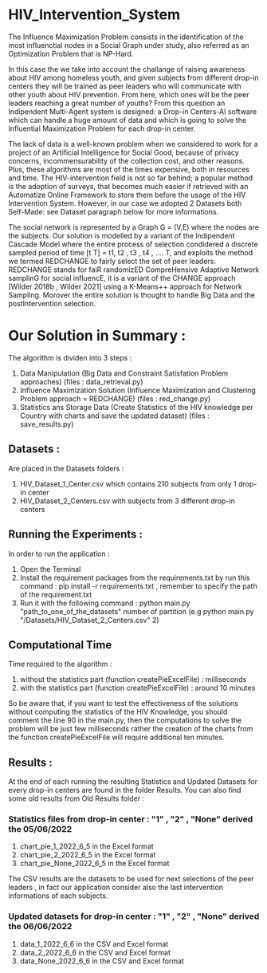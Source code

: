# HIV_Intervention_System

The Influence Maximization Problem consists in the identification of the most influenctial nodes in a Social Graph under study, also referred as an Optimization Problem that is NP-Hard.

In this case the we take into account the challange of raising awareness about HIV among homeless youth, and given subjects from different drop-in centers they will be trained as peer leaders who will communicate with other youth about HIV prevention. 
From here, which ones will be the peer leaders reaching a great number of youths?
From this question an Indipendent Multi-Agent system is designed: a Drop-in Centers-AI software which can handle a huge amount of data and which is going to solve the Influential Maximization Problem for each drop-in center.

The lack of data is a well-known problem when we considered to work for a project of an Artificial Intelligence for Social Good, because of privacy concerns, incommensurability of the collection cost, and other reasons. 
Plus, these algorithms are most of the times expensive, both in resources and time. 
The HIV-intervention field is not so far behind; a popular method is the adoption of surveys, that becomes much easier if retrieved with an Automatize Online Framework to store them before the usage of the HIV Intervention System.
However, in our case we adopted 2 Datasets both Self-Made: see Dataset paragraph below for more informations.

The social network is represented by a Graph G = (V,E) where the nodes are the subjects.
Our solution is modelled by a variant of the Indipendent Cascade Model where the entire process of selection condidered a discrete sampled period of time [t T] = t1, t2 , t3 , t4 , .... T, and exploits the method we termed REDCHANGE to fairly select the set of peer leaders. 
REDCHANGE stands for faiR randomizED CompreHensive Adaptive Network samplinG for social influencE, it is a variant of the CHANGE approach [Wilder 2018b , Wilder 2021] using a K-Means++ approach for Network Sampling.
Morover the entire solution is thought to handle Big Data and the postIntervention selection.

# Our Solution in Summary :

The algorithm is dividen into 3 steps : 

1) Data Manipulation (Big Data and Constraint Satisfation Problem approaches) (files : data_retrieval.py)
2) Influence Maximization Solution (Influence Maximization and Clustering Problem approach = REDCHANGE) (files : red_change.py)
3) Statistics ans Storage Data (Create Statistics of the HIV knowledge per Country with charts and save the updated dataset) (files : save_results.py)

## Datasets :
Are placed in the Datasets folders :
1) HIV_Dataset_1_Center.csv which contains 210 subjects from only 1 drop-in center
2) HIV_Dataset_2_Centers.csv with subjects from 3 different drop-in centers

## Running the Experiments :

In order to run the application :
1) Open the Terminal
2) Install the requirement packages from the requirements.txt by run this command : pip install -r requirements.txt , remember to specify the path of the      requirement.txt
3) Run it with the following command : python main.py "path_to_one_of_the_datasets" number of partition (e.g python main.py "/Datasets/HIV_Dataset_2_Centers.csv" 2)

## Computational Time

Time required to the algorithm :
1) without the statistics part (function createPieExcelFile) : milliseconds
2) with the statistics part (function createPieExcelFile) : around 10 minutes

So be aware that, if you want to test the effectiveness of the solutions without computing the statistics of the HIV Knowledge, you should comment the line 90 in the main.py, then the computations to solve the problem will be just few milliseconds rather the creation of the charts from the function createPieExcelFile will require additional ten minutes.

## Results :

At the end of each running the resulting Statistics and Updated Datasets for every drop-in centers are found in the folder Results.
You can also find some old results from Old Results folder : 

### Statistics files from drop-in center : "1" , "2" , "None" derived the 05/06/2022
1) chart_pie_1_2022_6_5 in the Excel format
2) chart_pie_2_2022_6_5 in the Excel format
3) chart_pie_None_2022_6_5 in the Excel format

The CSV results are the datasets to be used for next selections of the peer leaders , in fact our application consider also the last intervention informations of each subjects.

### Updated datasets for drop-in center : "1" , "2" , "None" derived the 06/06/2022
1) data_1_2022_6_6 in the CSV and Excel format
2) data_2_2022_6_6 in the CSV and Excel format
3) data_None_2022_6_6 in the CSV and Excel format


